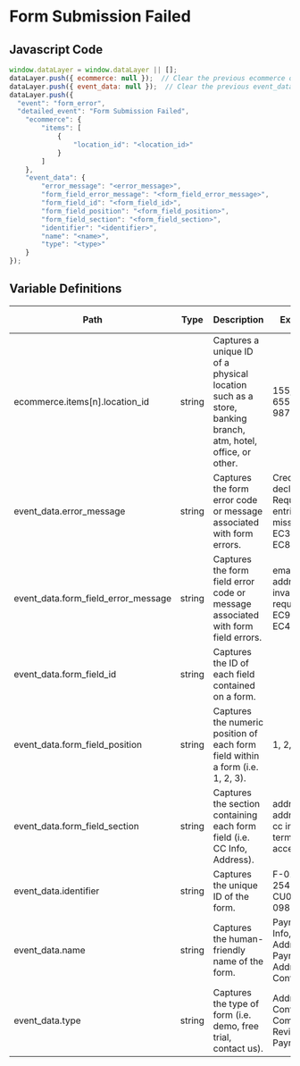 # Form Submission Failed

### 

## Javascript Code
```js
window.dataLayer = window.dataLayer || [];
dataLayer.push({ ecommerce: null });  // Clear the previous ecommerce object.
dataLayer.push({ event_data: null });  // Clear the previous event_data object.
dataLayer.push({
  "event": "form_error",
  "detailed_event": "Form Submission Failed",
    "ecommerce": {
        "items": [
            {
                "location_id": "<location_id>"
            }
        ]
    },
    "event_data": {
        "error_message": "<error_message>",
        "form_field_error_message": "<form_field_error_message>",
        "form_field_id": "<form_field_id>",
        "form_field_position": "<form_field_position>",
        "form_field_section": "<form_field_section>",
        "identifier": "<identifier>",
        "name": "<name>",
        "type": "<type>"
    }
});
```

## Variable Definitions

|Path|Type|Description|Example|Pattern|Min Length|Max Length|Minimum|Maximum|Multiple Of|
| --- | --- | --- | --- | --- | --- | --- | --- | --- | --- |
|ecommerce.items[n].location_id|string|Captures a unique ID of a physical location such as a store, banking branch, atm, hotel, office, or other.|155, 65588, 987764448|||||||
|event_data.error_message|string|Captures the form error code or message associated with form errors.|Credit card declined, Required entries missing, EC3456, EC8976|||||||
|event_data.form_field_error_message|string|Captures the form field error code or message associated with form field errors.|email address invalid, date required. EC987767, EC4567|||||||
|event_data.form_field_id|string|Captures the ID of each field contained on a form.||||||||
|event_data.form_field_position|string|Captures the numeric position of each form field within a form \(i.e. 1, 2, 3\).|1, 2, 3, 4, 5||||1|||
|event_data.form_field_section|string|Captures the section containing each form field \(i.e. CC Info, Address\).|address1, address2, cc info, terms acceptance|||||||
|event_data.identifier|string|Captures the unique ID of the form.|F-0113, 2543, CU001, PI-0988|||||||
|event_data.name|string|Captures the human-friendly name of the form.|Payment Info, Mailing Address, Payment Address, Contact Us|||||||
|event_data.type|string|Captures the type of form \(i.e. demo, free trial, contact us\).|Address, Contact, Comment, Review, Payment|||||||




